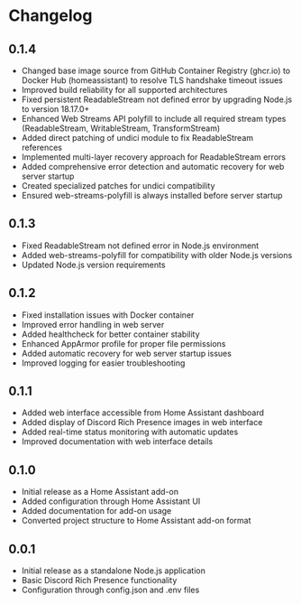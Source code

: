 # Changelog

## 0.1.4

- Changed base image source from GitHub Container Registry (ghcr.io) to Docker Hub (homeassistant) to resolve TLS handshake timeout issues
- Improved build reliability for all supported architectures
- Fixed persistent ReadableStream not defined error by upgrading Node.js to version 18.17.0+
- Enhanced Web Streams API polyfill to include all required stream types (ReadableStream, WritableStream, TransformStream)
- Added direct patching of undici module to fix ReadableStream references
- Implemented multi-layer recovery approach for ReadableStream errors
- Added comprehensive error detection and automatic recovery for web server startup
- Created specialized patches for undici compatibility
- Ensured web-streams-polyfill is always installed before server startup

## 0.1.3

- Fixed ReadableStream not defined error in Node.js environment
- Added web-streams-polyfill for compatibility with older Node.js versions
- Updated Node.js version requirements

## 0.1.2

- Fixed installation issues with Docker container
- Improved error handling in web server
- Added healthcheck for better container stability
- Enhanced AppArmor profile for proper file permissions
- Added automatic recovery for web server startup issues
- Improved logging for easier troubleshooting

## 0.1.1

- Added web interface accessible from Home Assistant dashboard
- Added display of Discord Rich Presence images in web interface
- Added real-time status monitoring with automatic updates
- Improved documentation with web interface details

## 0.1.0

- Initial release as a Home Assistant add-on
- Added configuration through Home Assistant UI
- Added documentation for add-on usage
- Converted project structure to Home Assistant add-on format

## 0.0.1

- Initial release as a standalone Node.js application
- Basic Discord Rich Presence functionality
- Configuration through config.json and .env files